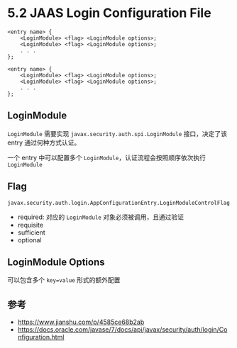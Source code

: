 # 5.2 JAAS Login Configuration File

```
<entry name> { 
    <LoginModule> <flag> <LoginModule options>;
    <LoginModule> <flag> <LoginModule options>;
    . . .
};

<entry name> { 
    <LoginModule> <flag> <LoginModule options>;
    <LoginModule> <flag> <LoginModule options>;
    . . .
};
```

## LoginModule

`LoginModule` 需要实现 `javax.security.auth.spi.LoginModule` 接口，决定了该 entry 通过何种方式认证。

一个 entry 中可以配置多个 `LoginModule`，认证流程会按照顺序依次执行 `LoginModule`

## Flag

`javax.security.auth.login.AppConfigurationEntry.LoginModuleControlFlag`

- required: 对应的 `LoginModule` 对象必须被调用，且通过验证
- requisite
- sufficient
- optional

## LoginModule Options

可以包含多个 `key=value` 形式的额外配置

## 参考

- https://www.jianshu.com/p/4585ce68b2ab
- https://docs.oracle.com/javase/7/docs/api/javax/security/auth/login/Configuration.html
